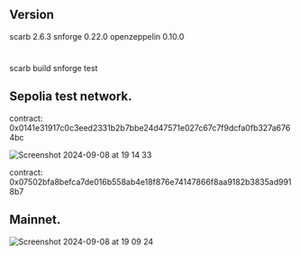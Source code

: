 ## Version
scarb 2.6.3
snforge 0.22.0
openzeppelin 0.10.0

#
scarb build
snforge test

## Sepolia test network.

contract: 0x0141e31917c0c3eed2331b2b7bbe24d47571e027c67c7f9dcfa0fb327a6764bc

![Screenshot 2024-09-08 at 19 14 33](https://github.com/user-attachments/assets/97d8d8c4-db9f-485b-8e5a-1b1e66a0e90b)

contract: 0x07502bfa8befca7de016b558ab4e18f876e74147866f8aa9182b3835ad9918b7

## Mainnet.

![Screenshot 2024-09-08 at 19 09 24](https://github.com/user-attachments/assets/7a7c68ef-176a-435c-a170-c4fb22930d56)
